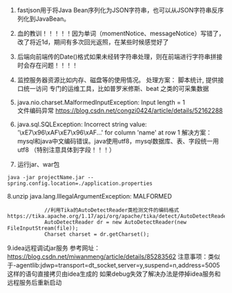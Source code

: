 1. fastjson用于将Java Bean序列化为JSON字符串，也可以从JSON字符串反序列化到JavaBean。

2. 血的教训！！！！！因为单词（momentNotice、messageNotice）写错了，改了将近1d，期间有多次回光返照，在某些时候感觉好了

3. 后端向前端传的Date()格式如果未经转字符串处理，则在前端进行字符串拼接时会存在问题！！！！
      
4. 监控服务器资源比如内存、磁盘等的使用情况。 处理方案： 脚本统计, 提供接口统一访问   专门的运维工具，比如普罗米修斯、beat  之类的可采集数据

5. java.nio.charset.MalformedInputException: Input length = 1  
文件编码异常 https://blog.csdn.net/congzi0424/article/details/52162288

6. java.sql.SQLException: Incorrect string value: '\xE7\x96\xAF\xE7\x96\xAF...' for column 'name' at row 1
    解决方案：mysql和java中文编码错误。java使用utf8，mysql数据库、表、字段统一用utf8 （特别注意具体到字段！！！）

7. 运行jar、war包
```
java -jar projectName.jar --spring.config.location=./application.properties

```

8.unzip java.lang.IllegalArgumentException: MALFORMED
```
            //利用Tika的AutoDetectReader类检测文件的编码格式  https://tika.apache.org/1.17/api/org/apache/tika/detect/AutoDetectReader.html
            AutoDetectReader dr = new AutoDetectReader(new FileInputStream(file));
            Charset charset = dr.getCharset();
```

9.idea远程调试jar服务
参考网址： https://blog.csdn.net/miwanmeng/article/details/85283562
注意事项：类似于-agentlib:jdwp=transport=dt_socket,server=y,suspend=n,address=5005 这样的语句直接拷贝由idea生成的    如果debug失效了解决办法是停掉idea服务和远程服务后重新启动
